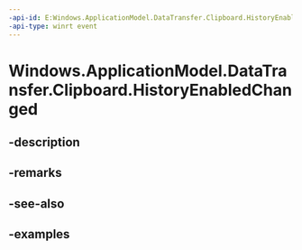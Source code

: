 ```yaml
---
-api-id: E:Windows.ApplicationModel.DataTransfer.Clipboard.HistoryEnabledChanged
-api-type: winrt event
---
```


<!-- Event syntax.
static public event EventHandler HistoryEnabledChanged<object>
-->

# Windows.ApplicationModel.DataTransfer.Clipboard.HistoryEnabledChanged

## -description

## -remarks

## -see-also

## -examples


